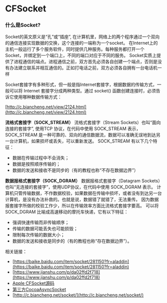 # CFSocket

### 什么是Socket?

Socket的英文原义是“孔”或“插座”, 在计算机里，网络上的两个程序通过一个双向的通信连接实现数据的交换，这个连接的一端称为一个socket。
在Internet上的主机一般运行了多个服务软件，同时提供几种服务。每种服务都打开一个Socket，并绑定到一个端口上，不同的端口对应于不同的服务。
Socket实质上提供了进程通信的端点。进程通信之前，双方首先必须各自创建一个端点，否则是没有办法建立联系并相互通信的。正如打电话之前，双方必须各自拥有一台电话机一样

Socket套接字有多种形式，但一般是指Internet套接字，根据数据的传输方式，一般可以将 Internet 套接字分成两种类型。通过 socket() 函数创建连接时，必须告诉它使用哪种数据传输方式：

[http://c.biancheng.net/view/2124.html](http://c.biancheng.net/view/2124.html)

**流格式套接字（SOCK_STREAM）**
流格式套接字（Stream Sockets）也叫“面向连接的套接字”, 使用TCP 协议，在代码中使用 SOCK_STREAM 表示，SOCK_STREAM 是一种可靠的、双向的通信数据流，数据可以准确无误地到达另一台计算机，如果损坏或丢失，可以重新发送。
SOCK_STREAM 有以下几个特征：
- 数据在传输过程中不会消失；
- 数据是按照顺序传输的；
- 数据的发送和接收不是同步的（有的教程也称“不存在数据边界”）

**数据报格式套接字（SOCK_DGRAM）**
数据报格式套接字（Datagram Sockets）也叫“无连接的套接字”，使用UDP协议，在代码中使用 SOCK_DGRAM 表示。
计算机只管传输数据，不作数据校验，如果数据在传输中损坏，或者没有到达另一台计算机，是没有办法补救的。也就是说，数据错了就错了，无法重传。
因为数据报套接字所做的校验工作少，所以在传输效率方面比流格式套接字要高。
可以将 SOCK_DGRAM 比喻成高速移动的摩托车快递，它有以下特征：
- 强调快速传输而非传输顺序；
- 传输的数据可能丢失也可能损毁；
- 限制每次传输的数据大小；
- 数据的发送和接收是同步的（有的教程也称“存在数据边界”）。



相关链接：
- [https://baike.baidu.com/item/socket/281150?fr=aladdin](https://baike.baidu.com/item/socket/281150?fr=aladdin)
- [https://www.jianshu.com/p/da02ffd2f718](https://www.jianshu.com/p/da02ffd2f718)
- [Apple CFSocket源码](https://opensource.apple.com/source/CF/CF-635/CFSocket.c.auto.html)
- [第三方CocoaAsyncSocket](https://github.com/robbiehanson/CocoaAsyncSocket)
- [http://c.biancheng.net/socket/](http://c.biancheng.net/socket/)